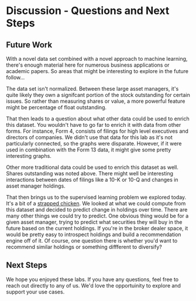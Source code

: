 # Discussion - Questions and Next Steps

## Future Work
With a novel data set combined with a novel approach to machine learning, there's enough material here for numerous business applications or academic papers.  So areas that might be interesting to explore in the future follow...

The data set isn't normalized.  Between these large asset managers, it's quite likely they own a signifcant portion of the stock outstanding for certain issues.  So rather than measuring shares or value, a more powerful feature might be percentage of float outstanding.

That then leads to a question about what other data could be used to enrich this dataset.  You wouldn't have to go far to enrich it with data from other forms.  For instance, Form 4, consists of filings for high level executives and directors of companies.  We didn't use that data for this lab as it's not particularly connected, so the graphs were disparate.  However, if it were used in combination with the Form 13 data, it might give some pretty interesting graphs.

Other more traditional data could be used to enrich this dataset as well.  Shares outstanding was noted above.  There might well be interesting interactions between dates of filings like a 10-K or 10-Q and changes in asset manager holdings.

That then brings us to the supervised learning problem we explored today.  It's a bit of a [strapped chicken](https://sdiguy.blog/tag/strapped-down-chicken-test/).  We looked at what we could compute from this dataset and decided to predict change in holdings over time.  There are many other things we could try to predict.  One obvious thing would be for a given asset manager, trying to predict what securities they will buy in the future based on the current holdings.  If you're in the broker dealer space, it would be pretty easy to introspect holdings and build a recommendation engine off of it.  Of course, one question there is whether you'd want to recommend similar holdings or something diffferent to diversify?

## Next Steps
We hope you enjoyed these labs.  If you have any questions, feel free to reach out directly to any of us.  We'd love the opportuinity to explore and support your use cases.